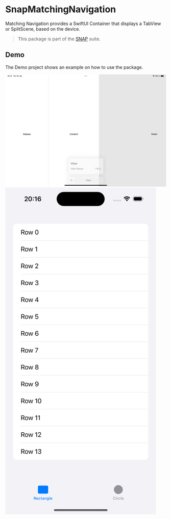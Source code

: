 # SnapMatchingNavigation

Matching Navigation provides a SwiftUI Container that displays a TabView or SplitScene, based on the device. 

> This package is part of the [SNAP](https://github.com/simonnickel/snap-abstract) suite.


## Demo

The Demo project shows an example on how to use the package.

![Screenshot iPad](/screenshot-ipad.png)
![Screenshot iPhone](/screenshot-iphone.png)
